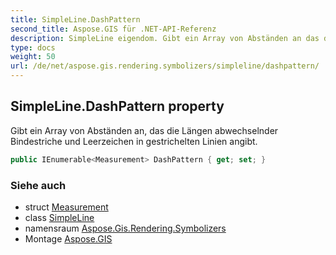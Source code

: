 ```yaml
---
title: SimpleLine.DashPattern
second_title: Aspose.GIS für .NET-API-Referenz
description: SimpleLine eigendom. Gibt ein Array von Abständen an das die Längen abwechselnder Bindestriche und Leerzeichen in gestrichelten Linien angibt.
type: docs
weight: 50
url: /de/net/aspose.gis.rendering.symbolizers/simpleline/dashpattern/
---
```

## SimpleLine.DashPattern property

Gibt ein Array von Abständen an, das die Längen abwechselnder Bindestriche und Leerzeichen in gestrichelten Linien angibt.

```csharp
public IEnumerable<Measurement> DashPattern { get; set; }
```

### Siehe auch

* struct [Measurement](../../../aspose.gis.rendering/measurement/)
* class [SimpleLine](../)
* namensraum [Aspose.Gis.Rendering.Symbolizers](../../simpleline/)
* Montage [Aspose.GIS](../../../)


